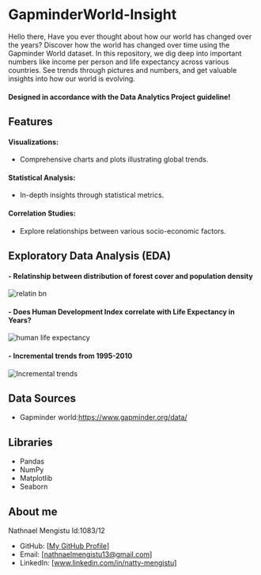 # GapminderWorld-Insight
Hello there, Have you ever thought about how our world has changed over the years? Discover how the world has changed over time using the Gapminder World dataset. In this repository, we dig deep into important numbers like income per person and life expectancy across various countries. See trends through pictures and numbers, and get valuable insights into how our world is evolving.
#### Designed in accordance with the Data Analytics Project guideline!
## Features
#### Visualizations:
- Comprehensive charts and plots illustrating global trends.
#### Statistical Analysis:
- In-depth insights through statistical metrics.
#### Correlation Studies:
- Explore relationships between various socio-economic factors.
## Exploratory Data Analysis (EDA)
#### - Relatinship between distribution of forest cover and population density
![relatin bn](https://github.com/tiNa5113/GapminderWord-Insight/assets/83579902/69efa598-2759-4bdf-a712-98edd2e496eb)
#### - Does Human Development Index correlate with Life Expectancy in Years?
![human life expectancy](https://github.com/tiNa5113/GapminderWord-Insight/assets/83579902/6ebb1fc6-0f0b-4cb2-a026-a69fd53e6446)
#### - Incremental trends from 1995-2010
![Incremental trends](https://github.com/tiNa5113/GapminderWord-Insight/assets/83579902/db3dec87-9613-42fd-a584-e19ab954a1d8)
## Data Sources
- Gapminder world:https://www.gapminder.org/data/
## Libraries 
- Pandas
- NumPy
- Matplotlib
- Seaborn

## About me

Nathnael Mengistu
Id:1083/12

- GitHub: [[My GitHub Profile](https://github.com/tiNa5113)]
- Email: [nathnaelmengistu13@gmail.com]
- LinkedIn: [www.linkedin.com/in/natty-mengistu]



